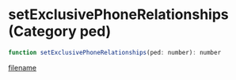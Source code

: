 # setExclusivePhoneRelationships (Category ped)

```js
function setExclusivePhoneRelationships(ped: number): number
```

[filename](setExclusivePhoneRelationships_m.md ':include')